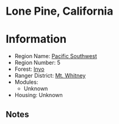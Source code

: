 
Lone Pine, California
=====================
  
# Information  
* Region Name: [Pacific Southwest]()  
* Region Number: 5  
* Forest: [Inyo](http://www.fs.usda.gov/inyo/)  
* Ranger District: [Mt. Whitney]()  
* Modules:  
  - Unknown  
* Housing: Unknown  
  
## Notes

